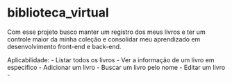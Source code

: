 # biblioteca_virtual
Com esse projeto busco manter um registro dos meus livros e ter um controle maior da minha coleção e  consolidar meu aprendizado em desenvolvimento front-end e back-end. 


Aplicabilidade:
    - Listar todos os livros
    - Ver a informação de um livro em especifico
    - Adicionar um livro
    - Buscar um livro pelo nome
    - Editar um livro
    - 